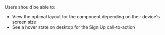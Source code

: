 Users should be able to:

- View the optimal layout for the component depending on their device's screen size
- See a hover state on desktop for the Sign Up call-to-action
